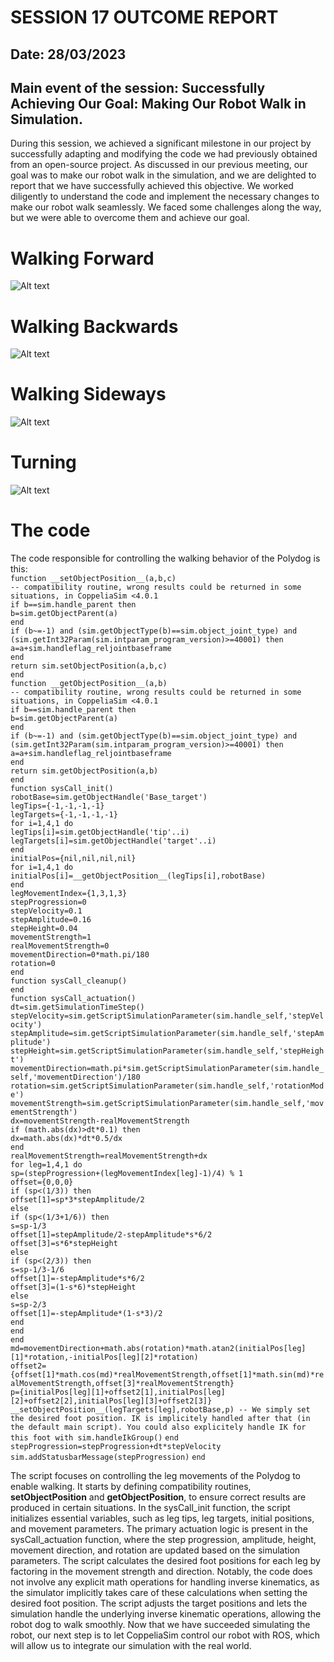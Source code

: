 # SESSION 17 OUTCOME REPORT
## Date: 28/03/2023
## Main event of the session: Successfully Achieving Our Goal: Making Our Robot Walk in Simulation.   

During this session, we achieved a significant milestone in our project by successfully adapting and modifying the code we had previously obtained from an open-source project. As discussed in our previous meeting, our goal was to make our robot walk in the simulation, and we are delighted to report that we have successfully achieved this objective. We worked diligently to understand the code and implement the necessary changes to make our robot walk seamlessly. We faced some challenges along the way, but we were able to overcome them and achieve our goal.
# Walking Forward  
![Alt text](S17/Walking%20Forward.gif)  
# Walking Backwards  
![Alt text](S17/Walking%20Backwards.gif)  
# Walking Sideways  
![Alt text](S17/Walking%20sideways.gif)  
# Turning  
![Alt text](S17/Turning.gif)  

# The code  
The code responsible for controlling the walking behavior of the Polydog is this:  
`function __setObjectPosition__(a,b,c)`  
    `-- compatibility routine, wrong results could be returned in some situations, in CoppeliaSim <4.0.1`  
    `if b==sim.handle_parent then`  
        `b=sim.getObjectParent(a)`  
    `end`  
    `if (b~=-1) and (sim.getObjectType(b)==sim.object_joint_type) and (sim.getInt32Param(sim.intparam_program_version)>=40001) then`  
        `a=a+sim.handleflag_reljointbaseframe`  
    `end`  
    `return sim.setObjectPosition(a,b,c)`  
`end`  
`function __getObjectPosition__(a,b)`  
    `-- compatibility routine, wrong results could be returned in some situations, in CoppeliaSim <4.0.1`  
    `if b==sim.handle_parent then`  
        `b=sim.getObjectParent(a)`  
    `end`  
    `if (b~=-1) and (sim.getObjectType(b)==sim.object_joint_type) and (sim.getInt32Param(sim.intparam_program_version)>=40001) then`  
        `a=a+sim.handleflag_reljointbaseframe`  
    `end`  
    `return sim.getObjectPosition(a,b)`  
`end`  
`function sysCall_init()`  
    `robotBase=sim.getObjectHandle('Base_target')`  
    `legTips={-1,-1,-1,-1}`  
    `legTargets={-1,-1,-1,-1}`  
    `for i=1,4,1 do`  
        `legTips[i]=sim.getObjectHandle('tip'..i)`
        `legTargets[i]=sim.getObjectHandle('target'..i)`  
    `end`  
    `initialPos={nil,nil,nil,nil}`  
    `for i=1,4,1 do`  
        `initialPos[i]=__getObjectPosition__(legTips[i],robotBase)`  
    `end`  
    `legMovementIndex={1,3,1,3}`  
    `stepProgression=0`  
    `stepVelocity=0.1`  
    `stepAmplitude=0.16`  
    `stepHeight=0.04`  
    `movementStrength=1`  
    `realMovementStrength=0`  
    `movementDirection=0*math.pi/180`  
    `rotation=0`     
`end`  
`function sysCall_cleanup()`  
`end`  
`function sysCall_actuation()`   
    `dt=sim.getSimulationTimeStep()`  
    `stepVelocity=sim.getScriptSimulationParameter(sim.handle_self,'stepVelocity')`  
    `stepAmplitude=sim.getScriptSimulationParameter(sim.handle_self,'stepAmplitude')`  
    `stepHeight=sim.getScriptSimulationParameter(sim.handle_self,'stepHeight')`  
    `movementDirection=math.pi*sim.getScriptSimulationParameter(sim.handle_self,'movementDirection')/180`  
    `rotation=sim.getScriptSimulationParameter(sim.handle_self,'rotationMode')`  
    `movementStrength=sim.getScriptSimulationParameter(sim.handle_self,'movementStrength')`  
    `dx=movementStrength-realMovementStrength`  
    `if (math.abs(dx)>dt*0.1) then`  
        `dx=math.abs(dx)*dt*0.5/dx`  
    `end`  
    `realMovementStrength=realMovementStrength+dx`  
    `for leg=1,4,1 do`  
        `sp=(stepProgression+(legMovementIndex[leg]-1)/4) % 1`  
        `offset={0,0,0}`  
        `if (sp<(1/3)) then`  
            `offset[1]=sp*3*stepAmplitude/2`  
        `else`  
            `if (sp<(1/3+1/6)) then`  
                `s=sp-1/3`  
                `offset[1]=stepAmplitude/2-stepAmplitude*s*6/2`  
                `offset[3]=s*6*stepHeight`  
            `else`  
                `if (sp<(2/3)) then`  
                    `s=sp-1/3-1/6`  
                    `offset[1]=-stepAmplitude*s*6/2`  
                    `offset[3]=(1-s*6)*stepHeight`  
                `else`  
                    `s=sp-2/3`  
                    `offset[1]=-stepAmplitude*(1-s*3)/2`  
                `end`  
            `end`  
        `end`  
        `md=movementDirection+math.abs(rotation)*math.atan2(initialPos[leg][1]*rotation,-initialPos[leg][2]*rotation)`  
        `offset2={offset[1]*math.cos(md)*realMovementStrength,offset[1]*math.sin(md)*realMovementStrength,offset[3]*realMovementStrength}`  
        `p={initialPos[leg][1]+offset2[1],initialPos[leg][2]+offset2[2],initialPos[leg][3]+offset2[3]}`  
        `__setObjectPosition__(legTargets[leg],robotBase,p) -- We simply set the desired foot position. IK is implicitely handled after that (in the default main script). You could also explicitely handle IK for this foot with sim.handleIkGroup()`
    `end`
    `stepProgression=stepProgression+dt*stepVelocity`
    `sim.addStatusbarMessage(stepProgression)`
`end`  

The script focuses on controlling the leg movements of the Polydog to enable walking. It starts by defining compatibility routines, __setObjectPosition__ and __getObjectPosition__, to ensure correct results are produced in certain situations. In the sysCall_init function, the script initializes essential variables, such as leg tips, leg targets, initial positions, and movement parameters. The primary actuation logic is present in the sysCall_actuation function, where the step progression, amplitude, height, movement direction, and rotation are updated based on the simulation parameters. The script calculates the desired foot positions for each leg by factoring in the movement strength and direction. Notably, the code does not involve any explicit math operations for handling inverse kinematics, as the simulator implicitly takes care of these calculations when setting the desired foot position. The script adjusts the target positions and lets the simulation handle the underlying inverse kinematic operations, allowing the robot dog to walk smoothly. Now that we have succeeded simulating the robot, our next step is to let CoppeliaSim control our robot with ROS, which will allow us to integrate our simulation with the real world.


